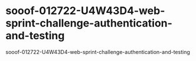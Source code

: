 # sooof-012722-U4W43D4-web-sprint-challenge-authentication-and-testing
sooof-012722-U4W43D4-web-sprint-challenge-authentication-and-testing
